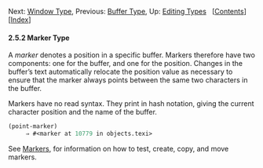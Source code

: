 

Next: [Window Type](Window-Type.html), Previous: [Buffer Type](Buffer-Type.html), Up: [Editing Types](Editing-Types.html)   \[[Contents](index.html#SEC_Contents "Table of contents")]\[[Index](Index.html "Index")]

#### 2.5.2 Marker Type

A *marker* denotes a position in a specific buffer. Markers therefore have two components: one for the buffer, and one for the position. Changes in the buffer’s text automatically relocate the position value as necessary to ensure that the marker always points between the same two characters in the buffer.

Markers have no read syntax. They print in hash notation, giving the current character position and the name of the buffer.

```lisp
(point-marker)
     ⇒ #<marker at 10779 in objects.texi>
```

See [Markers](Markers.html), for information on how to test, create, copy, and move markers.
